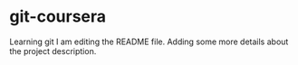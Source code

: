 # git-coursera
Learning git
I am editing the README file. Adding some more details about the project description.
